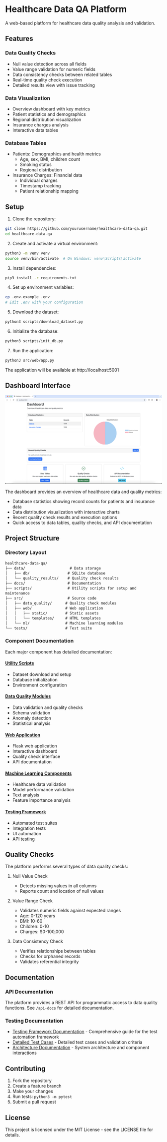 # Healthcare Data QA Platform

A web-based platform for healthcare data quality analysis and validation.

## Features

### Data Quality Checks
- Null value detection across all fields
- Value range validation for numeric fields
- Data consistency checks between related tables
- Real-time quality check execution
- Detailed results view with issue tracking

### Data Visualization
- Overview dashboard with key metrics
- Patient statistics and demographics
- Regional distribution visualization
- Insurance charges analysis
- Interactive data tables

### Database Tables
- Patients: Demographics and health metrics
  * Age, sex, BMI, children count
  * Smoking status
  * Regional distribution
- Insurance Charges: Financial data
  * Individual charges
  * Timestamp tracking
  * Patient relationship mapping

## Setup

1. Clone the repository:
```bash
git clone https://github.com/yourusername/healthcare-data-qa.git
cd healthcare-data-qa
```

2. Create and activate a virtual environment:
```bash
python3 -m venv venv
source venv/bin/activate  # On Windows: venv\Scripts\activate
```

3. Install dependencies:
```bash
pip3 install -r requirements.txt
```

4. Set up environment variables:
```bash
cp .env.example .env
# Edit .env with your configuration
```

5. Download the dataset:
```bash
python3 scripts/download_dataset.py
```

6. Initialize the database:
```bash
python3 scripts/init_db.py
```

7. Run the application:
```bash
python3 src/web/app.py
```

The application will be available at http://localhost:5001

## Dashboard Interface

![Dashboard Screenshot](dashboard.png)

The dashboard provides an overview of healthcare data and quality metrics:
- Database statistics showing record counts for patients and insurance data
- Data distribution visualization with interactive charts
- Recent quality check results and execution options
- Quick access to data tables, quality checks, and API documentation

## Project Structure

### Directory Layout
```
healthcare-data-qa/
├── data/                    # Data storage
│   ├── db/                 # SQLite database
│   └── quality_results/    # Quality check results
├── docs/                   # Documentation
├── scripts/                # Utility scripts for setup and maintenance
├── src/                    # Source code
│   ├── data_quality/      # Quality check modules
│   ├── web/               # Web application
│   │   ├── static/        # Static assets
│   │   └── templates/     # HTML templates
│   └── ml/                # Machine learning modules
└── tests/                 # Test suite
```

### Component Documentation
Each major component has detailed documentation:

#### [Utility Scripts](scripts/README.md)
- Dataset download and setup
- Database initialization
- Environment configuration

#### [Data Quality Modules](src/data_quality/README.md)
- Data validation and quality checks
- Schema validation
- Anomaly detection
- Statistical analysis

#### [Web Application](src/web/README.md)
- Flask web application
- Interactive dashboard
- Quality check interface
- API documentation

#### [Machine Learning Components](src/ml/README.md)
- Healthcare data validation
- Model performance validation
- Text analysis
- Feature importance analysis

#### [Testing Framework](tests/README.md)
- Automated test suites
- Integration tests
- UI automation
- API testing

## Quality Checks

The platform performs several types of data quality checks:

1. Null Value Check
   - Detects missing values in all columns
   - Reports count and location of null values

2. Value Range Check
   - Validates numeric fields against expected ranges
   - Age: 0-120 years
   - BMI: 10-60
   - Children: 0-10
   - Charges: $0-100,000

3. Data Consistency Check
   - Verifies relationships between tables
   - Checks for orphaned records
   - Validates referential integrity

## Documentation

### API Documentation
The platform provides a REST API for programmatic access to data quality functions. See `/api-docs` for detailed documentation.

### Testing Documentation
- [Testing Framework Documentation](tests/README.md) - Comprehensive guide for the test automation framework
- [Detailed Test Cases](docs/testing.md) - Detailed test cases and validation criteria
- [Architecture Documentation](docs/architecture.md) - System architecture and component interactions

## Contributing

1. Fork the repository
2. Create a feature branch
3. Make your changes
4. Run tests: `python3 -m pytest`
5. Submit a pull request

## License

This project is licensed under the MIT License - see the LICENSE file for details.

